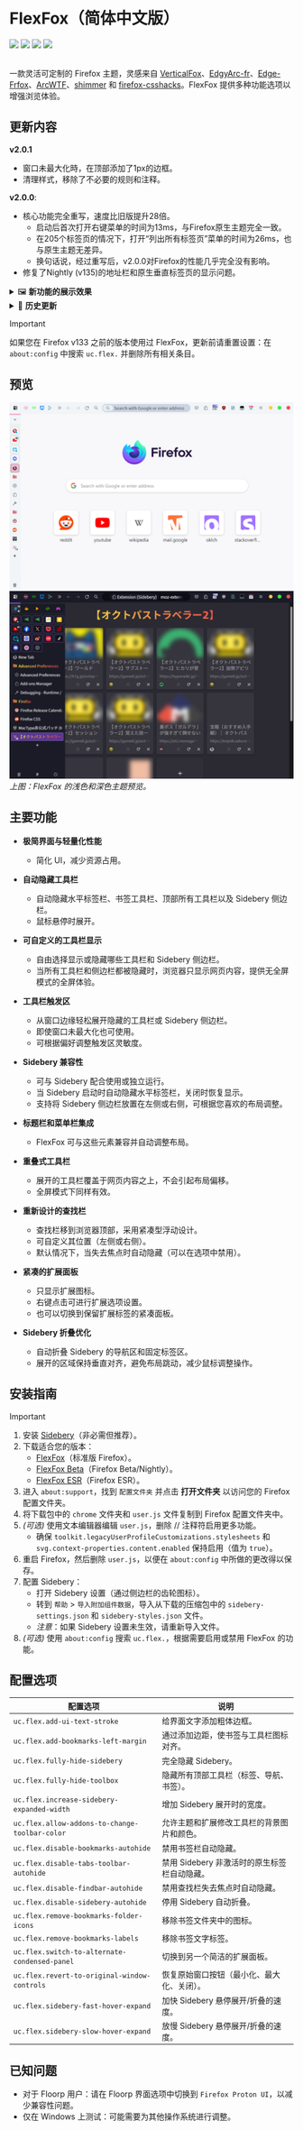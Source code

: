 # FlexFox（简体中文版）

<div>
 <a href='https://www.mozilla.org'><img src="https://img.shields.io/badge/Last%20tested%20Firefox-v136-orange?logo=firefox"></a>
 <a href='https://github.com/yuuqilin/FlexFox/commits/main/'><img src="https://img.shields.io/github/last-commit/yuuqilin/FlexFox/main"></a>
 <a href='https://github.com/yuuqilin/FlexFox/commits/Beta/'><img src="https://img.shields.io/github/last-commit/yuuqilin/FlexFox/Beta?label=last%20Nightly%20commit&color=purple"></a>
 <a href='https://github.com/yuuqilin/FlexFox/stargazers'><img src='https://img.shields.io/github/stars/yuuqilin/FlexFox?style=social'></a>
</div>

<br>

一款灵活可定制的 Firefox 主题，灵感来自 [VerticalFox](https://github.com/christorange/VerticalFox)、[EdgyArc-fr](https://github.com/artsyfriedchicken/EdgyArc-fr)、[Edge-Frfox](https://github.com/bmFtZQ/edge-frfox)、[ArcWTF](https://github.com/KiKaraage/ArcWTF)、[shimmer](https://github.com/nuclearcodecat/shimmer) 和 [firefox-csshacks](https://github.com/MrOtherGuy/firefox-csshacks)。FlexFox 提供多种功能选项以增强浏览体验。

## 更新内容

**v2.0.1**  
- 窗口未最大化時，在顶部添加了1px的边框。  
- 清理样式，移除了不必要的规则和注释。  

**v2.0.0**:  
- 核心功能完全重写，速度比旧版提升28倍。  
   - 启动后首次打开右键菜单的时间为13ms，与Firefox原生主题完全一致。  
   - 在205个标签页的情况下，打开“列出所有标签页”菜单的时间为26ms，也与原生主题无差异。  
   - 换句话说，经过重写后，v2.0.0对Firefox的性能几乎完全没有影响。  
- 修复了Nightly (v135)的地址栏和原生垂直标签页的显示问题。 

<details>
<summary>🖼️ <b>新功能的展示效果</b></summary>
<p>启用深色主题和<code>uc.flex.disable-sidebery-autohide</code>的新FlexFox：</p>
<img src="./assets/disable-sidebery-autohide.webp" alt="disable-sidebery-autohide" width="98%" />
<p>与<code>uc.flex.fully-hide-toolbox</code>结合使用的效果：</p>
<img src="./assets/disable-sidebery-autohide-with-fully-hide-toolbox.webp" alt="disable-sidebery-autohide-with-fully-hide-toolbox" width="98%" />
</details>

<details>

<summary>💬 <b>历史更新</b></summary>

**v1.1.1**:
- 修正了应用主题时查找栏背景颜色显示异常的问题。

**v1.1.0**:
- 修复启用主题背景图时，悬停展开书签工具栏时背景图断裂的问题。
- 调整了缩放级别文本的亮度。
- 修正了 Nightly (v135) 版本中窗口控制按钮位置的问题，解决了 `tabsintitlebar` 被弃用后与 `customtitlebar` 的兼容性问题。
- 新增选项 `uc.flex.disable-sidebery-autohide`，可停用 Sidebery 自动折叠。

> [!IMPORTANT]  
> 在导入 v1.1.0 版的 `sidebery-styles.json` 之前，请先清除旧版样式。打开 Sidebery 设置（齿轮图标）> `Styles editor` > 将 `Sidebar` 和 `Group page` 两个页面下的样式全部清除后，再导入新版样式。  
> 导入 `sidebery-settings.json` 时可能会导致面板数据丢失，请务必先使用快照功能备份面板数据。

**v1.0.4**:
- 当网页缩放比例不是默认值时，固定显示缩放比例图标。
- 当网页已加书签时，固定显示书签星标图标。  
   <img src="./assets/urlbar-star-light.webp" alt="urlbar-star-light" width="380" />  
   <img src="./assets/urlbar-star-dark.webp" alt="urlbar-star-dar" width="380" />

**v1.0.3**:
- 优化了开启 `uc.flex.allow-addons-to-change-toolbar-color` 选项时的性能，相较于v1.0.2速度提升了1.4倍。

**v1.0.2**:
- 改善地址栏切换器和图标的显示效果。
- 添加选项 `uc.flex.allow-addons-to-change-toolbar-color`，允许主题和扩展修改工具栏背景图片和颜色。  
   <img src="./assets/allow-addons-to-change-toolbar-color.webp" alt="allow-addons-to-change-toolbar-color" width="98%" />

**v1.0.1**:  
- 修复了URL栏追踪保护图标无法隐藏的问题。
- 添加了`uc-pdf.js.css`。
- 添加了LICENSE文件。

**v1.0.0**:
- 性能大幅提升，相比之前的版本运行速度提高了 **100 倍**。打开右键菜单的延迟仅增加 **16ms**，与默认界面几乎无异。

</details>

> [!IMPORTANT]
> 如果您在 Firefox v133 之前的版本使用过 FlexFox，更新前请重置设置：在 `about:config` 中搜索 `uc.flex.` 并删除所有相关条目。

## 预览

![FlexFox Light Theme](./assets/FlexFox-light.webp)  
![FlexFox Dark Theme](./assets/FlexFox-dark.webp)  
*上图：FlexFox 的浅色和深色主题预览。*

## 主要功能

- **极简界面与轻量化性能**
  - 简化 UI，减少资源占用。

- **自动隐藏工具栏**
  - 自动隐藏水平标签栏、书签工具栏、顶部所有工具栏以及 Sidebery 侧边栏。
  - 鼠标悬停时展开。

- **可自定义的工具栏显示**
  - 自由选择显示或隐藏哪些工具栏和 Sidebery 侧边栏。
  - 当所有工具栏和侧边栏都被隐藏时，浏览器只显示网页内容，提供无全屏模式的全屏体验。

- **工具栏触发区**
  - 从窗口边缘轻松展开隐藏的工具栏或 Sidebery 侧边栏。
  - 即使窗口未最大化也可使用。
  - 可根据偏好调整触发区灵敏度。

- **Sidebery 兼容性**
  - 可与 Sidebery 配合使用或独立运行。
  - 当 Sidebery 启动时自动隐藏水平标签栏，关闭时恢复显示。
  - 支持将 Sidebery 侧边栏放置在左侧或右侧，可根据您喜欢的布局调整。

- **标题栏和菜单栏集成**
  - FlexFox 可与这些元素兼容并自动调整布局。

- **重叠式工具栏**
  - 展开的工具栏覆盖于网页内容之上，不会引起布局偏移。
  - 全屏模式下同样有效。

- **重新设计的查找栏**
  - 查找栏移到浏览器顶部，采用紧凑型浮动设计。
  - 可自定义其位置（左侧或右侧）。
  - 默认情况下，当失去焦点时自动隐藏（可以在选项中禁用）。

- **紧凑的扩展面板**
  - 只显示扩展图标。
  - 右键点击可进行扩展选项设置。
  - 也可以切换到保留扩展标签的紧凑面板。

- **Sidebery 折叠优化**
  - 自动折叠 Sidebery 的导航区和固定标签区。
  - 展开的区域保持垂直对齐，避免布局跳动，减少鼠标调整操作。

## 安装指南

> [!IMPORTANT]
> 1. 安装 [Sidebery](https://addons.mozilla.org/firefox/addon/sidebery/)（非必需但推荐）。
> 2. 下载适合您的版本：
>    - [FlexFox](https://github.com/yuuqilin/FlexFox/archive/refs/heads/main.zip)（标准版 Firefox）。
>    - [FlexFox Beta](https://github.com/yuuqilin/FlexFox/archive/refs/heads/Beta.zip)（Firefox Beta/Nightly）。
>    - [FlexFox ESR](https://github.com/yuuqilin/FlexFox/archive/refs/heads/ESR.zip)（Firefox ESR）。
> 3. 进入 `about:support`，找到 `配置文件夹` 并点击 **打开文件夹** 以访问您的 Firefox 配置文件夹。
> 4. 将下载包中的 `chrome` 文件夹和 `user.js` 文件复制到 Firefox 配置文件夹中。
> 5. *(可选)* 使用文本编辑器编辑 `user.js`，删除 // 注释符启用更多功能。
>    - 确保 `toolkit.legacyUserProfileCustomizations.stylesheets` 和 `svg.context-properties.content.enabled` 保持启用（值为 `true`）。
> 6. 重启 Firefox，然后删除 `user.js`，以便在 `about:config` 中所做的更改得以保存。
> 7. 配置 Sidebery：
>    - 打开 Sidebery 设置（通过侧边栏的齿轮图标）。
>    - 转到 `帮助` > `导入附加组件数据`，导入从下载的压缩包中的 `sidebery-settings.json` 和 `sidebery-styles.json` 文件。
>    - *注意*：如果 Sidebery 设置未生效，请重新导入文件。
> 8. *(可选)* 使用 `about:config` 搜索 `uc.flex.`，根据需要启用或禁用 FlexFox 的功能。

## 配置选项

| 配置选项                                   | 说明                                           |
|--------------------------------------------|------------------------------------------------|
| `uc.flex.add-ui-text-stroke`               | 给界面文字添加粗体边框。                       |
| `uc.flex.add-bookmarks-left-margin`        | 通过添加边距，使书签与工具栏图标对齐。         |
| `uc.flex.fully-hide-sidebery`              | 完全隐藏 Sidebery。                            |
| `uc.flex.fully-hide-toolbox`               | 隐藏所有顶部工具栏（标签、导航、书签）。       |
| `uc.flex.increase-sidebery-expanded-width` | 增加 Sidebery 展开时的宽度。                   |
| `uc.flex.allow-addons-to-change-toolbar-color` | 允许主题和扩展修改工具栏的背景图片和颜色。 |
| `uc.flex.disable-bookmarks-autohide`       | 禁用书签栏自动隐藏。                           |
| `uc.flex.disable-tabs-toolbar-autohide`    | 禁用 Sidebery 非激活时的原生标签栏自动隐藏。   |
| `uc.flex.disable-findbar-autohide`         | 禁用查找栏失去焦点时自动隐藏。                 |
| `uc.flex.disable-sidebery-autohide`        | 停用 Sidebery 自动折叠。                       |
| `uc.flex.remove-bookmarks-folder-icons`    | 移除书签文件夹中的图标。                       |
| `uc.flex.remove-bookmarks-labels`          | 移除书签文字标签。                             |
| `uc.flex.switch-to-alternate-condensed-panel` | 切换到另一个简洁的扩展面板。                |
| `uc.flex.revert-to-original-window-controls` | 恢复原始窗口按钮（最小化、最大化、关闭）。   |
| `uc.flex.sidebery-fast-hover-expand`       | 加快 Sidebery 悬停展开/折叠的速度。            |
| `uc.flex.sidebery-slow-hover-expand`       | 放慢 Sidebery 悬停展开/折叠的速度。            |

## 已知问题

- 对于 Floorp 用户：请在 Floorp 界面选项中切换到 `Firefox Proton UI`，以减少兼容性问题。
- 仅在 Windows 上测试：可能需要为其他操作系统进行调整。